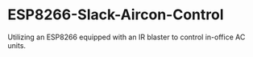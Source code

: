 # ESP8266-Slack-Aircon-Control
Utilizing an ESP8266 equipped with an IR blaster to control in-office AC units.
